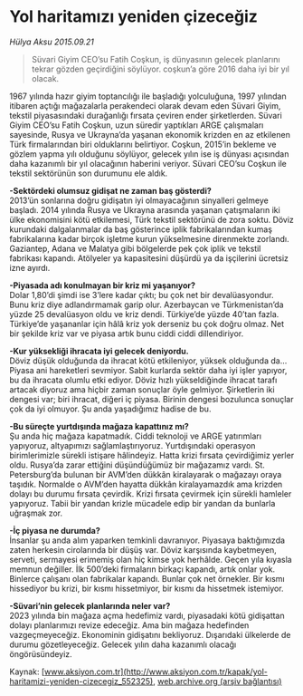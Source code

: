 # Yol haritamızı yeniden çizeceğiz

*Hülya Aksu 2015.09.21*

<div class="pNewsDetailMainContent ctx_content" itemprop="articleBody">
 <blockquote>
  <p>
   Süvari Giyim CEO’su Fatih Coşkun, iş dünyasının gelecek planlarını tekrar gözden geçirdiğini söylüyor. coşkun’a göre 2016 daha iyi bir yıl olacak.
  </p>
 </blockquote>
 <p>
  1967 yılında hazır giyim toptancılığı ile başladığı yolculuğuna, 1997 yılından itibaren açtığı mağazalarla perakendeci olarak devam eden Süvari Giyim, tekstil piyasasındaki durağanlığı fırsata çeviren ender şirketlerden. Süvari Giyim CEO’su Fatih Coşkun, uzun süredir yaptıkları ARGE çalışmaları sayesinde, Rusya ve Ukrayna’da yaşanan ekonomik krizden en az etkilenen Türk firmalarından biri olduklarını belirtiyor. Coşkun, 2015’in bekleme ve gözlem yapma yılı olduğunu söylüyor, gelecek yılın ise iş dünyası açısından daha kazanımlı bir yıl olacağının haberini veriyor. Süvari CEO’su Coşkun ile tekstil sektörünün son durumunu ele aldık.
 </p>
 <p>
  <strong>
   -Sektördeki olumsuz gidişat ne zaman baş gösterdi?
  </strong>
  <br>
   2013’ün sonlarına doğru gidişatın iyi olmayacağının sinyalleri gelmeye başladı. 2014 yılında Rusya ve Ukrayna arasında yaşanan çatışmaların iki ülke ekonomisini kötü etkilemesi, Türk tekstil sektörünü de zora soktu. Döviz kurundaki dalgalanmalar da baş gösterince iplik fabrikalarından kumaş fabrikalarına kadar birçok işletme kurun yükselmesine direnmekte zorlandı. Gaziantep, Adana ve Malatya gibi bölgelerde pek çok iplik ve tekstil fabrikası kapandı. Atölyeler ya kapasitesini düşürdü ya da işçilerini ücretsiz izne ayırdı.
  </br>
 </p>
 <p>
  <strong>
   -Piyasada adı konulmayan bir kriz mi yaşanıyor?
  </strong>
  <br>
   Dolar 1,80’di şimdi ise 3’lere kadar çıktı; bu çok net bir devalüasyondur. Bunu kriz diye adlandırmamak garip olur. Azerbaycan ve Türkmenistan’da yüzde 25 devalüasyon oldu ve kriz dendi. Türkiye’de yüzde 40’tan fazla. Türkiye’de yaşananlar için hâlâ kriz yok derseniz bu çok doğru olmaz. Net bir şekilde kriz var ve piyasa artık bunu ciddi ciddi dillendiriyor.
  </br>
 </p>
 <p>
  <strong>
   -Kur yüksekliği ihracata iyi gelecek deniyordu.
  </strong>
  <br>
   Döviz düşük olduğunda da ihracat kötü etkileniyor, yüksek olduğunda da... Piyasa ani hareketleri sevmiyor. Sabit kurlarda sektör daha iyi işler yapıyor, bu da ihracata olumlu etki ediyor. Döviz hızlı yükseldiğinde ihracat tarafı artacak diyoruz ama hiçbir zaman sonuçlar öyle gelmiyor. Şirketlerin iki dengesi var; biri ihracat, diğeri iç piyasa. Birinin dengesi bozulunca sonuçlar çok da iyi olmuyor. Şu anda yaşadığımız hadise de bu.
  </br>
 </p>
 <p>
  <strong>
   -Bu süreçte yurtdışında mağaza kapattınız mı?
  </strong>
  <br>
   Şu anda hiç mağaza kapatmadık. Ciddi teknoloji ve ARGE yatırımları yapıyoruz, altyapımızı sağlamlaştırıyoruz. Yurtdışındaki operasyon birimlerimizle sürekli istişare hâlindeyiz. Hatta krizi fırsata çevirdiğimiz yerler oldu. Rusya’da zarar ettiğini düşündüğümüz bir mağazamız vardı. St. Petersburg’da bulunan bir AVM’den dükkân kiralayarak o mağazayı oraya taşıdık. Normalde o AVM’den hayatta dükkân kiralayamazdık ama krizden dolayı bu durumu fırsata çevirdik. Krizi fırsata çevirmek için sürekli hamleler yapıyoruz. Tabii bir yandan krizle mücadele edip bir yandan da bunlarla uğraşmak zor.
  </br>
 </p>
 <p>
  <strong>
   -İç piyasa ne durumda?
  </strong>
  <br/>
  İnsanlar şu anda alım yaparken temkinli davranıyor. Piyasaya baktığımızda zaten herkesin cirolarında bir düşüş var. Döviz karşısında kaybetmeyen, serveti, sermayesi erimemiş olan hiç kimse yok herhâlde. Geçen yıla kıyasla memnun değiller. İlk 500’deki firmaların birkaçı kapandı, artık onlar yok. Binlerce çalışanı olan fabrikalar kapandı. Bunlar çok net örnekler. Bir kısmı hissediyor bu krizi, bir kısmı hissetmiyor, bir kısmı da hissetmek istemiyor.
 </p>
 <p>
  <strong>
   -Süvari’nin gelecek planlarında neler var?
  </strong>
  <br/>
  2023 yılında bin mağaza açma hedefimiz vardı, piyasadaki kötü gidişattan dolayı planlarımızı revize edeceğiz. Ama bin mağaza hedefinden vazgeçmeyeceğiz. Ekonominin gidişatını bekliyoruz. Dışarıdaki ülkelerde de durumu gözetleyeceğiz. Gelecek yılın daha kazanımlı olacağı öngörüsündeyiz.
 </p>
</div>


Kaynak: [www.aksiyon.com.tr](http://www.aksiyon.com.tr/kapak/yol-haritamizi-yeniden-cizecegiz_552325), [web.archive.org (arşiv bağlantısı)](http://web.archive.org/web/20160109202928/http://www.aksiyon.com.tr/kapak/yol-haritamizi-yeniden-cizecegiz_552325)
